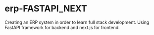 # erp-FASTAPI_NEXT
Creating an ERP system in order to learn full stack development. Using FastAPI framework for backend and next.js for frontend.

